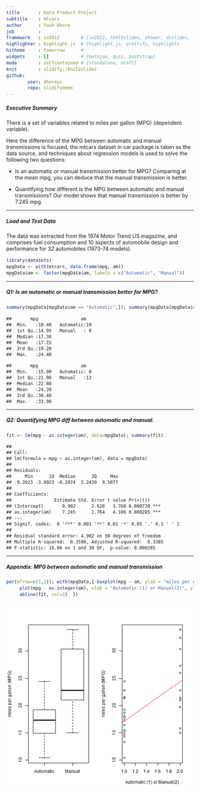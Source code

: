 ```yaml
---
title       : Data Product Project
subtitle    : mtcars
author      : Yash Dhore
job         : 
framework   : io2012        # {io2012, html5slides, shower, dzslides, ...}
highlighter : highlight.js  # {highlight.js, prettify, highlight}
hitheme     : tomorrow      # 
widgets     : []            # {mathjax, quiz, bootstrap}
mode        : selfcontained # {standalone, draft}
knit        : slidify::knit2slides
github:
        user: dhoreys
        repo: slidifydemo 
---
```


##### Executive Summary

There is a set of variables related to miles per gallon (MPG) (dependent variable).

Here the difference of the MPG between automatic and manual transmissions is focused, the mtcars dataset in car package is taken as the data source, and techniques about regression models is used to solve the following two questions:

- Is an automatic or manual transmission better for MPG?
Comparing at the mean mpg, you can deduce that the manual transmission is better.

- Quantifying how different is the MPG between automatic and manual transmissions?
Our model shows that manual transmission is better by 7.245 mpg.

---

##### Load and Test Data

The data was extracted from the 1974 Motor Trend US magazine, and comprises fuel consumption and 10 aspects of automobile design and performance for 32 automobiles (1973-74 models).


```r
library(datasets)
mpgData <- with(mtcars, data.frame(mpg, am))
mpgData$am <- factor(mpgData$am, labels = c("Automatic", "Manual"))
```

---

##### Q1: Is an automatic or manual transmission better for MPG?


```r
summary(mpgData[mpgData$am == "Automatic",]); summary(mpgData[mpgData$am == "Manual",])
```

```
##       mpg                am    
##  Min.   :10.40   Automatic:19  
##  1st Qu.:14.95   Manual   : 0  
##  Median :17.30                 
##  Mean   :17.15                 
##  3rd Qu.:19.20                 
##  Max.   :24.40
```

```
##       mpg                am    
##  Min.   :15.00   Automatic: 0  
##  1st Qu.:21.00   Manual   :13  
##  Median :22.80                 
##  Mean   :24.39                 
##  3rd Qu.:30.40                 
##  Max.   :33.90
```

---

##### Q2: Quantifying MPG diff between automatic and manual.

```r
fit <- lm(mpg ~ as.integer(am), data=mpgData); summary(fit)
```

```
## 
## Call:
## lm(formula = mpg ~ as.integer(am), data = mpgData)
## 
## Residuals:
##     Min      1Q  Median      3Q     Max 
## -9.3923 -3.0923 -0.2974  3.2439  9.5077 
## 
## Coefficients:
##                Estimate Std. Error t value Pr(>|t|)    
## (Intercept)       9.902      2.628   3.768 0.000720 ***
## as.integer(am)    7.245      1.764   4.106 0.000285 ***
## ---
## Signif. codes:  0 '***' 0.001 '**' 0.01 '*' 0.05 '.' 0.1 ' ' 1
## 
## Residual standard error: 4.902 on 30 degrees of freedom
## Multiple R-squared:  0.3598,	Adjusted R-squared:  0.3385 
## F-statistic: 16.86 on 1 and 30 DF,  p-value: 0.000285
```

---

##### Appendix: MPG between automatic and manual transmission

```r
par(mfrow=c(1,2)); with(mpgData,{ boxplot(mpg ~ am, ylab = "miles per gallon (MPG)")
     plot(mpg ~ as.integer(am), xlab = "Automatic (1) or Manual(2)", ylab = "miles per gallon (MPG)")
     abline(fit, col=2)  })
```

![plot of chunk unnamed-chunk-4](assets/fig/unnamed-chunk-4-1.png) 
